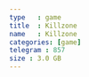 ```yaml
---
type   : game
title  : Killzone
name   : Killzone
categories: [game]
telegram : 857
size : 3.0 GB
---
```



